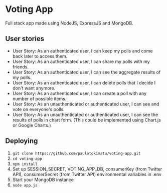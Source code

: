 # Voting App
Full stack app made using NodeJS, ExpressJS and MongoDB.

## User stories
- User Story: As an authenticated user, I can keep my polls and come back later to access them.
- User Story: As an authenticated user, I can share my polls with my friends.
- User Story: As an authenticated user, I can see the aggregate results of my polls.
- User Story: As an authenticated user, I can delete polls that I decide I don't want anymore.
- User Story: As an authenticated user, I can create a poll with any number of possible items.
- User Story: As an unauthenticated or authenticated user, I can see and vote on everyone's polls.
- User Story: As an unauthenticated or authenticated user, I can see the results of polls in chart form. (This could be implemented using Chart.js or Google Charts.)

## Deploying
1. `git clone https://github.com/paulotokimatu/voting-app.git`
2. `cd voting-app`
3. `npm install`
4. Set up SESSION_SECRET, VOTING_APP_DB, consumerKey (from Twitter API), consumerSecret (from Twitter API) environmental variables in .env
5. Start your MongoDB instance
6. `node app.js`